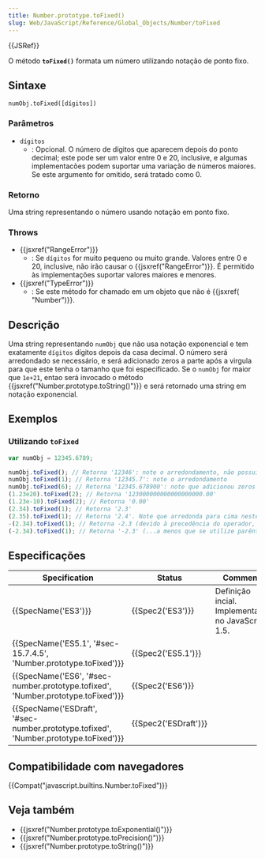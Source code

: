 ```yaml
---
title: Number.prototype.toFixed()
slug: Web/JavaScript/Reference/Global_Objects/Number/toFixed
---
```


{{JSRef}}

O método **`toFixed()`** formata um número utilizando notação de ponto fixo.

## Sintaxe

```
numObj.toFixed([dígitos])
```

### Parâmetros

- `dígitos`
  - : Opcional. O número de dígitos que aparecem depois do ponto decimal; este pode ser um valor entre 0 e 20, inclusive, e algumas implementacões podem suportar uma variação de números maiores. Se este argumento for omitido, será tratado como 0.

### Retorno

Uma string representando o número usando notação em ponto fixo.

### Throws

- {{jsxref("RangeError")}}
  - : Se `dígitos` for muito pequeno ou muito grande. Valores entre 0 e 20, inclusive, não irão causar o {{jsxref("RangeError")}}. É permitido às implementações suportar valores maiores e menores.
- {{jsxref("TypeError")}}
  - : Se este método for chamado em um objeto que não é {{jsxref( "Number")}}.

## Descrição

Uma string representando `numObj` que não usa notação exponencial e tem exatamente `dígitos` dígitos depois da casa decimal. O número será arredondado se necessário, e será adicionado zeros a parte após a virgula para que este tenha o tamanho que foi especificado. Se o `numObj` for maior que `1e+21`, entao será invocado o método {{jsxref("Number.prototype.toString()")}} e será retornado uma string em notação exponencial.

## Exemplos

### Utilizando `toFixed`

```js
var numObj = 12345.6789;

numObj.toFixed(); // Retorna '12346': note o arredondamento, não possui nenhuma parte fracionária
numObj.toFixed(1); // Retorna '12345.7': note o arredondamento
numObj.toFixed(6); // Retorna '12345.678900': note que adicionou zeros
(1.23e20).toFixed(2); // Retorna '123000000000000000000.00'
(1.23e-10).toFixed(2); // Retorna '0.00'
(2.34).toFixed(1); // Retorna '2.3'
(2.35).toFixed(1); // Retorna '2.4'. Note que arredonda para cima neste caso.
-(2.34).toFixed(1); // Retorna -2.3 (devido à precedência do operador, literais de números negativos não retornam uma string...)
(-2.34).toFixed(1); // Retorna '-2.3' (...a menos que se utilize parênteses)
```

## Especificações

| Specification                                                                        | Status               | Comment                                           |
| ------------------------------------------------------------------------------------ | -------------------- | ------------------------------------------------- |
| {{SpecName('ES3')}}                                                                  | {{Spec2('ES3')}}     | Definição incial. Implementada no JavaScript 1.5. |
| {{SpecName('ES5.1', '#sec-15.7.4.5', 'Number.prototype.toFixed')}}                   | {{Spec2('ES5.1')}}   |                                                   |
| {{SpecName('ES6', '#sec-number.prototype.tofixed', 'Number.prototype.toFixed')}}     | {{Spec2('ES6')}}     |                                                   |
| {{SpecName('ESDraft', '#sec-number.prototype.tofixed', 'Number.prototype.toFixed')}} | {{Spec2('ESDraft')}} |                                                   |

## Compatibilidade com navegadores

{{Compat("javascript.builtins.Number.toFixed")}}

## Veja também

- {{jsxref("Number.prototype.toExponential()")}}
- {{jsxref("Number.prototype.toPrecision()")}}
- {{jsxref("Number.prototype.toString()")}}
